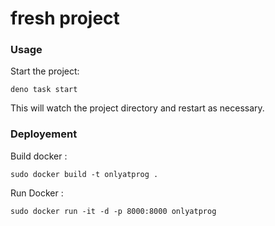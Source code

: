 # fresh project

### Usage

Start the project:

```
deno task start
```

This will watch the project directory and restart as necessary.


### Deployement 

Build docker :
```
sudo docker build -t onlyatprog .
```

Run Docker :
```
sudo docker run -it -d -p 8000:8000 onlyatprog
```
